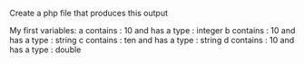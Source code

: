 Create a php file that produces this output

My first variables:
a contains : 10 and has a type : integer
b contains : 10 and has a type : string
c contains : ten and has a type : string
d contains : 10 and has a type : double
